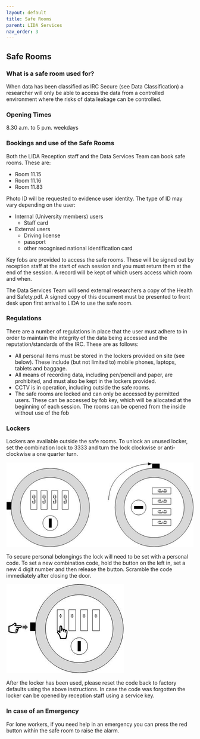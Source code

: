 ```yaml
---
layout: default
title: Safe Rooms
parent: LIDA Services
nav_order: 3
---
```


## Safe Rooms 

### What is a safe room used for?
When data has been classified as IRC Secure (see Data Classification) a researcher will only be able to access the data from a controlled environment where the risks of data leakage can be controlled.

### Opening Times    
8.30 a.m. to 5 p.m. weekdays 

### Bookings and use of the Safe Rooms
Both the LIDA Reception staff and the Data Services Team can book safe rooms.  These are:

- Room 11.15
- Room 11.16
- Room 11.83	

Photo ID will be requested to evidence user identity. The type of ID may vary depending on the user:
- Internal (University members) users
	- Staff card
- External users
	- Driving license
	- passport
	- other recognised national identification card

Key fobs are provided to access the safe rooms. These will be signed out by reception staff at the start of each session and you must return them at the end of the session. A record will be kept of which users access which room and when.

The Data Services Team will send external researchers a copy of the Health and Safety.pdf.  A signed copy of this document must be presented to front desk upon first arrival to LIDA to use the safe room.

### Regulations
There are a number of regulations in place that the user must adhere to in order to maintain the integrity of the data being accessed and the reputation/standards of the IRC. These are as follows:
- All personal items must be stored in the lockers provided on site (see below). These include (but not limited to) mobile phones, laptops, tablets and baggage.
- All means of recording data, including pen/pencil and paper, are prohibited, and must also be kept in the lockers provided.
- CCTV is in operation, including outside the safe rooms.
- The safe rooms are locked and can only be accessed by permitted users. These can be accessed by fob key, which will be allocated at the beginning of each session. The rooms can be opened from the inside without use of the fob

### Lockers
Lockers are available outside the safe rooms. ​To unlock an unused locker, set the combination lock to 3333 and turn the lock clockwise or anti-clockwise a one quarter turn.

![lock2.jpg](../../images/safe_rooms/lock2.jpg)

To secure personal belongings the lock will need to be set with a personal code. To set a new combination code, hold the button on the left in, set a new 4 digit number and then release the button. Scramble the code immediately after closing the door.

![lock1.jpg](../../images/safe_rooms/lock1.jpg)

                      
After the locker has been used, please reset the code back to factory defaults using the above instructions. In case the code was forgotten the locker can be opened by reception staff using a service key.

### In case of an Emergency 
For lone workers, if you need help in an emergency you can press the red button within the safe room to raise the alarm.
